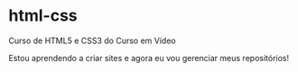 # html-css
 Curso de HTML5 e CSS3 do Curso em Vídeo

Estou aprendendo a criar sites e agora eu vou gerenciar meus repositórios!